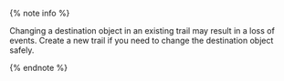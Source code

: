 {% note info %}

Changing a destination object in an existing trail may result in a loss of events. Create a new trail if you need to change the destination object safely.

{% endnote %}